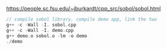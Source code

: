 https://people.sc.fsu.edu/~jburkardt/cpp_src/sobol/sobol.html

```c++
// compile sobol library, compile demo app, link the two
g++ -c -Wall -I. sobol.cpp  
g++ -c -Wall -I. demo.cpp  
g++ demo.o sobol.o -lm -o demo    
./demo
```